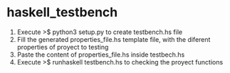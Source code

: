 # haskell_testbench
1) Execute >$ python3 setup.py  to create testbench.hs file
2) Fill the generated properties_file.hs template file, with the diferent properties of proyect to testing
3) Paste the content of properties_file.hs inside testbech.hs 
4) Execute >$ runhaskell testbench.hs to checking the proyect functions
